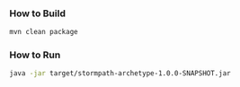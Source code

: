 ### How to Build ###```bashmvn clean package ```### How to Run ###```bashjava -jar target/stormpath-archetype-1.0.0-SNAPSHOT.jar```